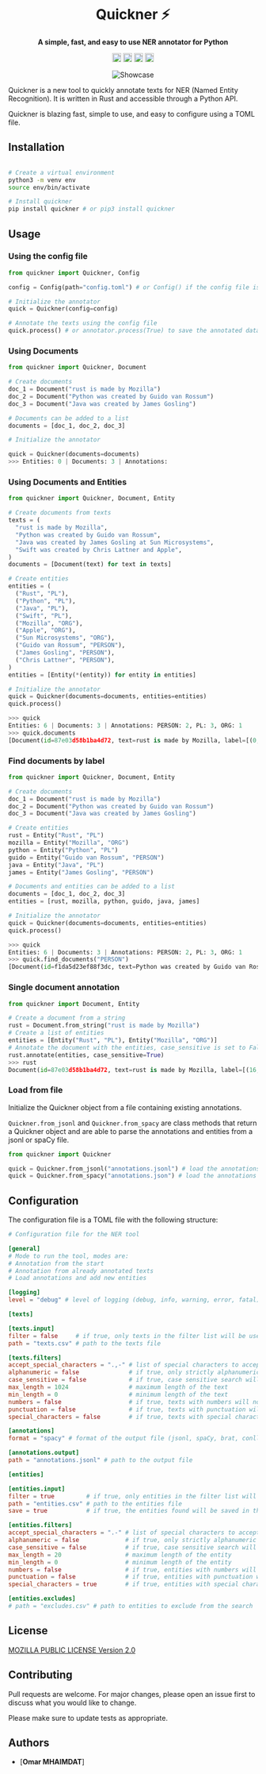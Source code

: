 
<div align="center">
  <h1>Quickner ⚡ </h1>
  <p>
    <strong>A simple, fast, and easy to use NER annotator for Python</strong>
  </p>
  <p>
    <a href="https://badge.fury.io/py/quickner"><img src="https://badge.fury.io/py/quickner.svg" alt="PyPI version" height="18"></a>
    <a href="https://pypi.org/project/quickner/"><img src="https://img.shields.io/pypi/l" alt="License" height="18"></a>
    <a href="https://pypi.org/project/quickner/"><img src="https://img.shields.io/pypi/dm/quickner" alt="PyPI - Downloads" height="18"></a>
    <a href="https://actions-badge.atrox.dev/omarmhaimdat/quickner/goto?ref=master"><img src="https://img.shields.io/endpoint.svg?url=https%3A%2F%2Factions-badge.atrox.dev%2Fomarmhaimdat%2Fquickner%2Fbadge%3Fref%3Dmaster&style=flat" alt="Build Status" height="18"></a>
  </p>
  <p>
    <img src="quickner.gif" alt="Showcase">
  </p>
</div>

<!-- 
[![PyPI version](https://badge.fury.io/py/quickner.svg)](https://badge.fury.io/py/quickner)
![License](https://img.shields.io/pypi/l) ![PyPI - Downloads](https://img.shields.io/pypi/dm/quickner)
[![Build Status](https://img.shields.io/endpoint.svg?url=https%3A%2F%2Factions-badge.atrox.dev%2Fomarmhaimdat%2Fquickner%2Fbadge%3Fref%3Dmaster&style=flat)](https://actions-badge.atrox.dev/omarmhaimdat/quickner/goto?ref=master)

![Showcase](showcase.gif) -->


Quickner is a new tool to quickly annotate texts for NER (Named Entity Recognition). It is written in Rust and accessible through a Python API.

Quickner is blazing fast, simple to use, and easy to configure using a TOML file.

## Installation

```bash

# Create a virtual environment
python3 -m venv env
source env/bin/activate

# Install quickner
pip install quickner # or pip3 install quickner
```

## Usage

### Using the config file

```python
from quickner import Quickner, Config

config = Config(path="config.toml") # or Config() if the config file is in the current directory

# Initialize the annotator
quick = Quickner(config=config)

# Annotate the texts using the config file
quick.process() # or annotator.process(True) to save the annotated data to a file
```

### Using Documents

```python
from quickner import Quickner, Document

# Create documents
doc_1 = Document("rust is made by Mozilla")
doc_2 = Document("Python was created by Guido van Rossum")
doc_3 = Document("Java was created by James Gosling")

# Documents can be added to a list
documents = [doc_1, doc_2, doc_3]

# Initialize the annotator

quick = Quickner(documents=documents)
>>> Entities: 0 | Documents: 3 | Annotations: 
```

### Using Documents and Entities

```python
from quickner import Quickner, Document, Entity

# Create documents from texts
texts = (
  "rust is made by Mozilla",
  "Python was created by Guido van Rossum",
  "Java was created by James Gosling at Sun Microsystems",
  "Swift was created by Chris Lattner and Apple",
)
documents = [Document(text) for text in texts]

# Create entities
entities = (
  ("Rust", "PL"),
  ("Python", "PL"),
  ("Java", "PL"),
  ("Swift", "PL"),
  ("Mozilla", "ORG"),
  ("Apple", "ORG"),
  ("Sun Microsystems", "ORG"),
  ("Guido van Rossum", "PERSON"),
  ("James Gosling", "PERSON"),
  ("Chris Lattner", "PERSON"),
)
entities = [Entity(*(entity)) for entity in entities]

# Initialize the annotator
quick = Quickner(documents=documents, entities=entities)
quick.process()

>>> quick
Entities: 6 | Documents: 3 | Annotations: PERSON: 2, PL: 3, ORG: 1
>>> quick.documents 
[Document(id=87e03d58b1ba4d72, text=rust is made by Mozilla, label=[(0, 4, PL), (16, 23, ORG)]), Document(id=f1da5d23ef88f3dc, text=Python was created by Guido van Rossum, label=[(0, 6, PL), (22, 38, PERSON)]), Document(id=e4324f9818e7e598, text=Java was created by James Gosling, label=[(0, 4, PL), (20, 33, PERSON)])]
```

### Find documents by label

```python
from quickner import Quickner, Document, Entity

# Create documents
doc_1 = Document("rust is made by Mozilla")
doc_2 = Document("Python was created by Guido van Rossum")
doc_3 = Document("Java was created by James Gosling")

# Create entities
rust = Entity("Rust", "PL")
mozilla = Entity("Mozilla", "ORG")
python = Entity("Python", "PL")
guido = Entity("Guido van Rossum", "PERSON")
java = Entity("Java", "PL")
james = Entity("James Gosling", "PERSON")

# Documents and entities can be added to a list
documents = [doc_1, doc_2, doc_3]
entities = [rust, mozilla, python, guido, java, james]

# Initialize the annotator
quick = Quickner(documents=documents, entities=entities)
quick.process()

>>> quick
Entities: 6 | Documents: 3 | Annotations: PERSON: 2, PL: 3, ORG: 1
>>> quick.find_documents("PERSON")
[Document(id=f1da5d23ef88f3dc, text=Python was created by Guido van Rossum, label=[(0, 6, PL), (22, 38, PERSON)]), Document(id=e4324f9818e7e598, text=Java was created by James Gosling, label=[(0, 4, PL), (20, 33, PERSON)])]
```

### Single document annotation

```python
from quickner import Document, Entity

# Create a document from a string
rust = Document.from_string("rust is made by Mozilla")
# Create a list of entities
entities = [Entity("Rust", "PL"), Entity("Mozilla", "ORG")]
# Annotate the document with the entities, case_sensitive is set to False by default
rust.annotate(entities, case_sensitive=True)
>>> rust
Document(id=87e03d58b1ba4d72, text=rust is made by Mozilla, label=[(16, 23, ORG)])
```

### Load from file

Initialize the Quickner object from a file containing existing annotations.

`Quickner.from_jsonl` and `Quickner.from_spacy` are class methods that return a Quickner object and are able to parse the annotations and entities from a jsonl or spaCy file.

```python
from quickner import Quickner

quick = Quickner.from_jsonl("annotations.jsonl") # load the annotations from a jsonl file
quick = Quickner.from_spacy("annotations.json") # load the annotations from a spaCy file
```

## Configuration

The configuration file is a TOML file with the following structure:

```toml
# Configuration file for the NER tool

[general]
# Mode to run the tool, modes are:
# Annotation from the start
# Annotation from already annotated texts
# Load annotations and add new entities

[logging]
level = "debug" # level of logging (debug, info, warning, error, fatal)

[texts]

[texts.input]
filter = false     # if true, only texts in the filter list will be used
path = "texts.csv" # path to the texts file

[texts.filters]
accept_special_characters = ".,-" # list of special characters to accept in the text (if special_characters is true)
alphanumeric = false              # if true, only strictly alphanumeric texts will be used
case_sensitive = false            # if true, case sensitive search will be used
max_length = 1024                 # maximum length of the text
min_length = 0                    # minimum length of the text
numbers = false                   # if true, texts with numbers will not be used
punctuation = false               # if true, texts with punctuation will not be used
special_characters = false        # if true, texts with special characters will not be used

[annotations]
format = "spacy" # format of the output file (jsonl, spaCy, brat, conll)

[annotations.output]
path = "annotations.jsonl" # path to the output file

[entities]

[entities.input]
filter = true         # if true, only entities in the filter list will be used
path = "entities.csv" # path to the entities file
save = true           # if true, the entities found will be saved in the output file

[entities.filters]
accept_special_characters = ".-" # list of special characters to accept in the entity (if special_characters is true)
alphanumeric = false             # if true, only strictly alphanumeric entities will be used
case_sensitive = false           # if true, case sensitive search will be used
max_length = 20                  # maximum length of the entity
min_length = 0                   # minimum length of the entity
numbers = false                  # if true, entities with numbers will not be used
punctuation = false              # if true, entities with punctuation will not be used
special_characters = true        # if true, entities with special characters will not be used

[entities.excludes]
# path = "excludes.csv" # path to entities to exclude from the search

```

## License

[MOZILLA PUBLIC LICENSE Version 2.0](LICENSE)

## Contributing

Pull requests are welcome. For major changes, please open an issue first to discuss what you would like to change.

Please make sure to update tests as appropriate.

## Authors

- [**Omar MHAIMDAT**]
